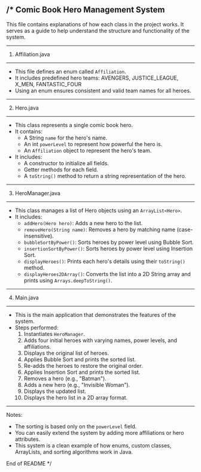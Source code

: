 /*
 Comic Book Hero Management System
 ----------------------------------

 This file contains explanations of how each class in the project works.
 It serves as a guide to help understand the structure and functionality of the system.

 ----------------------------------
 1. Affiliation.java
 ----------------------------------
 - This file defines an enum called `Affiliation`.
 - It includes predefined hero teams:
      AVENGERS, JUSTICE_LEAGUE, X_MEN, FANTASTIC_FOUR
 - Using an enum ensures consistent and valid team names for all heroes.

 ----------------------------------
 2. Hero.java
 ----------------------------------
 - This class represents a single comic book hero.
 - It contains:
     - A String `name` for the hero's name.
     - An int `powerLevel` to represent how powerful the hero is.
     - An `Affiliation` object to represent the hero's team.
 - It includes:
     - A constructor to initialize all fields.
     - Getter methods for each field.
     - A `toString()` method to return a string representation of the hero.

 ----------------------------------
 3. HeroManager.java
 ----------------------------------
 - This class manages a list of Hero objects using an `ArrayList<Hero>`.
 - It includes:
     - `addHero(Hero hero)`: Adds a new hero to the list.
     - `removeHero(String name)`: Removes a hero by matching name (case-insensitive).
     - `bubbleSortByPower()`: Sorts heroes by power level using Bubble Sort.
     - `insertionSortByPower()`: Sorts heroes by power level using Insertion Sort.
     - `displayHeroes()`: Prints each hero's details using their `toString()` method.
     - `displayHeroes2DArray()`: Converts the list into a 2D String array and prints using `Arrays.deepToString()`.

 ----------------------------------
 4. Main.java
 ----------------------------------
 - This is the main application that demonstrates the features of the system.
 - Steps performed:
     1. Instantiates `HeroManager`.
     2. Adds four initial heroes with varying names, power levels, and affiliations.
     3. Displays the original list of heroes.
     4. Applies Bubble Sort and prints the sorted list.
     5. Re-adds the heroes to restore the original order.
     6. Applies Insertion Sort and prints the sorted list.
     7. Removes a hero (e.g., "Batman").
     8. Adds a new hero (e.g., "Invisible Woman").
     9. Displays the updated list.
     10. Displays the hero list in a 2D array format.

 ----------------------------------
 Notes:
 - The sorting is based only on the `powerLevel` field.
 - You can easily extend the system by adding more affiliations or hero attributes.
 - This system is a clean example of how enums, custom classes, ArrayLists, and sorting algorithms work in Java.

 End of README
 */
 
